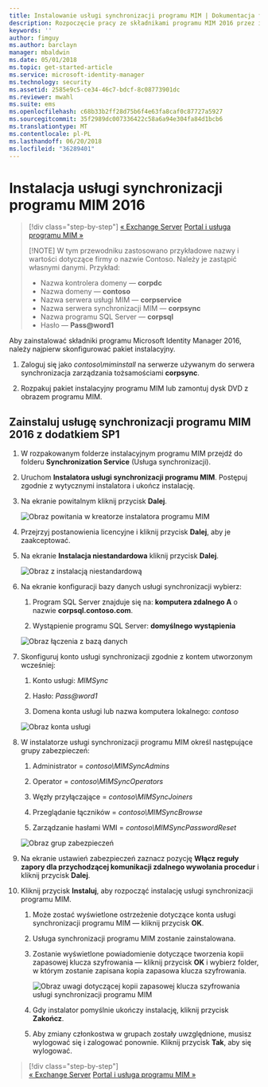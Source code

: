 ```yaml
---
title: Instalowanie usługi synchronizacji programu MIM | Dokumentacja firmy Microsoft
description: Rozpoczęcie pracy ze składnikami programu MIM 2016 przez instalację i konfigurację usługi synchronizacji.
keywords: ''
author: fimguy
ms.author: barclayn
manager: mbaldwin
ms.date: 05/01/2018
ms.topic: get-started-article
ms.service: microsoft-identity-manager
ms.technology: security
ms.assetid: 2585e9c5-ce34-46c7-bdcf-8c08773901dc
ms.reviewer: mwahl
ms.suite: ems
ms.openlocfilehash: c68b33b2ff28d75b6f4e63fa8caf0c87727a5927
ms.sourcegitcommit: 35f2989dc007336422c58a6a94e304fa84d1bcb6
ms.translationtype: MT
ms.contentlocale: pl-PL
ms.lasthandoff: 06/20/2018
ms.locfileid: "36289401"
---
```

# <a name="install-mim-2016-mim-synchronization-service"></a>Instalacja usługi synchronizacji programu MIM 2016

> [!div class="step-by-step"]
> [« Exchange Server](prepare-server-exchange.md)
> [Portal i usługa programu MIM »](install-mim-service-portal.md)
> 
> [!NOTE]
> W tym przewodniku zastosowano przykładowe nazwy i wartości dotyczące firmy o nazwie Contoso. Należy je zastąpić własnymi danymi. Przykład:
> - Nazwa kontrolera domeny — **corpdc**
> - Nazwa domeny — **contoso**
> - Nazwa serwera usługi MIM — **corpservice**
> - Nazwa serwera synchronizacji MIM — **corpsync**
> - Nazwa programu SQL Server — **corpsql**
> - Hasło — <strong>Pass@word1</strong>

Aby zainstalować składniki programu Microsoft Identity Manager 2016, należy najpierw skonfigurować pakiet instalacyjny.

1. Zaloguj się jako *contoso\miminstall* na serwerze używanym do serwera synchronizacja zarządzania tożsamościami **corpsync**.

2. Rozpakuj pakiet instalacyjny programu MIM lub zamontuj dysk DVD z obrazem programu MIM.

## <a name="install-mim-2016-sp1-synchronization-service"></a>Zainstaluj usługę synchronizacji programu MIM 2016 z dodatkiem SP1

1. W rozpakowanym folderze instalacyjnym programu MIM przejdź do folderu **Synchronization Service** (Usługa synchronizacji).

2. Uruchom **Instalatora usługi synchronizacji programu MIM**. Postępuj zgodnie z wytycznymi instalatora i ukończ instalację.

3. Na ekranie powitalnym kliknij przycisk **Dalej**.

    ![Obraz powitania w kreatorze instalatora programu MIM](media/install-mim-sync/MIM_Install1.png)

4. Przejrzyj postanowienia licencyjne i kliknij przycisk **Dalej**, aby je zaakceptować.

5. Na ekranie **Instalacja niestandardowa** kliknij przycisk **Dalej**.

    ![Obraz z instalacją niestandardową](media/install-mim-sync/MIM_Install2.png)

6. Na ekranie konfiguracji bazy danych usługi synchronizacji wybierz:

   1.  Program SQL Server znajduje się na: **komputera zdalnego A** o nazwie **corpsql.contoso.com**.

   2.  Wystąpienie programu SQL Server: **domyślnego wystąpienia**

   ![Obraz łączenia z bazą danych](media/install-mim-sync/MIM_Install3.png)

7. Skonfiguruj konto usługi synchronizacji zgodnie z kontem utworzonym wcześniej:

   1. Konto usługi: *MIMSync*

   2. Hasło: <em>Pass@word1</em>

   3. Domena konta usługi lub nazwa komputera lokalnego: *contoso*

   ![Obraz konta usługi](media/install-mim-sync/MIM_Install4.png)

8. W instalatorze usługi synchronizacji programu MIM określ następujące grupy zabezpieczeń:

   1. Administrator = *contoso\MIMSyncAdmins*

   2. Operator = *contoso\MIMSyncOperators*

   3. Węzły przyłączające = *contoso\MIMSyncJoiners*

   4. Przeglądanie łączników = *contoso\MIMSyncBrowse*

   5. Zarządzanie hasłami WMI = *contoso\MIMSyncPasswordReset*

   ![Obraz grup zabezpieczeń](media/install-mim-sync/MIM_Install5.png)

9. Na ekranie ustawień zabezpieczeń zaznacz pozycję **Włącz reguły zapory dla przychodzącej komunikacji zdalnego wywołania procedur** i kliknij przycisk **Dalej**.

10. Kliknij przycisk **Instaluj**, aby rozpocząć instalację usługi synchronizacji programu MIM.

    1. Może zostać wyświetlone ostrzeżenie dotyczące konta usługi synchronizacji programu MIM — kliknij przycisk **OK**.

    2. Usługa synchronizacji programu MIM zostanie zainstalowana.

    3. Zostanie wyświetlone powiadomienie dotyczące tworzenia kopii zapasowej klucza szyfrowania — kliknij przycisk **OK** i wybierz folder, w którym zostanie zapisana kopia zapasowa klucza szyfrowania.

        ![Obraz uwagi dotyczącej kopii zapasowej klucza szyfrowania usługi synchronizacji programu MIM](media/MIM-Install7.png)

    4. Gdy instalator pomyślnie ukończy instalację, kliknij przycisk **Zakończ**.

    5. Aby zmiany członkostwa w grupach zostały uwzględnione, musisz wylogować się i zalogować ponownie. Kliknij przycisk **Tak**, aby się wylogować.

> [!div class="step-by-step"]  
> [« Exchange Server](prepare-server-exchange.md)
> [Portal i usługa programu MIM »](install-mim-service-portal.md)
